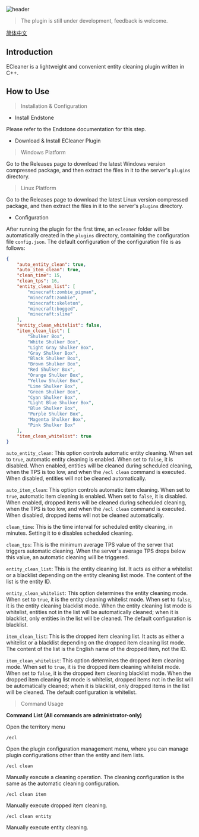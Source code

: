 ![header](https://capsule-render.vercel.app/api?type=waving&height=300&color=gradient&text=ECleaner)

> The plugin is still under development, feedback is welcome.

[简体中文](README_zh-CN.md)

## Introduction

ECleaner is a lightweight and convenient entity cleaning plugin written in C++.

## How to Use

> Installation & Configuration

* Install Endstone

Please refer to the Endstone documentation for this step.

* Download & Install ECleaner Plugin

> Windows Platform

Go to the Releases page to download the latest Windows version compressed package, and then extract the files in it to the server's `plugins` directory.

> Linux Platform

Go to the Releases page to download the latest Linux version compressed package, and then extract the files in it to the server's `plugins` directory.

* Configuration

After running the plugin for the first time, an `ecleaner` folder will be automatically created in the `plugins` directory, containing the configuration file `config.json`.
The default configuration of the configuration file is as follows:

```json
{
    "auto_entity_clean": true,
    "auto_item_clean": true,
    "clean_time": 15,
    "clean_tps": 16,
    "entity_clean_list": [
        "minecraft:zombie_pigman",
        "minecraft:zombie",
        "minecraft:skeleton",
        "minecraft:bogged",
        "minecraft:slime"
    ],
    "entity_clean_whitelist": false,
    "item_clean_list": [
        "Shulker Box",
        "White Shulker Box",
        "Light Gray Shulker Box",
        "Gray Shulker Box",
        "Black Shulker Box",
        "Brown Shulker Box",
        "Red Shulker Box",
        "Orange Shulker Box",
        "Yellow Shulker Box",
        "Lime Shulker Box",
        "Green Shulker Box",
        "Cyan Shulker Box",
        "Light Blue Shulker Box",
        "Blue Shulker Box",
        "Purple Shulker Box",
        "Magenta Shulker Box",
        "Pink Shulker Box"
    ],
    "item_clean_whitelist": true
}
```

`auto_entity_clean`: This option controls automatic entity cleaning. When set to `true`, automatic entity cleaning is enabled. When set to `false`, it is disabled. When enabled, entities will be cleaned during scheduled cleaning, when the TPS is too low, and when the `/ecl clean` command is executed. When disabled, entities will not be cleaned automatically.

`auto_item_clean`: This option controls automatic item cleaning. When set to `true`, automatic item cleaning is enabled. When set to `false`, it is disabled. When enabled, dropped items will be cleaned during scheduled cleaning, when the TPS is too low, and when the `/ecl clean` command is executed. When disabled, dropped items will not be cleaned automatically.

`clean_time`: This is the time interval for scheduled entity cleaning, in minutes. Setting it to `0` disables scheduled cleaning.

`clean_tps`: This is the minimum average TPS value of the server that triggers automatic cleaning. When the server's average TPS drops below this value, an automatic cleaning will be triggered.

`entity_clean_list`: This is the entity cleaning list. It acts as either a whitelist or a blacklist depending on the entity cleaning list mode. The content of the list is the entity ID.

`entity_clean_whitelist`: This option determines the entity cleaning mode. When set to `true`, it is the entity cleaning whitelist mode. When set to `false`, it is the entity cleaning blacklist mode. When the entity cleaning list mode is whitelist, entities not in the list will be automatically cleaned; when it is blacklist, only entities in the list will be cleaned. The default configuration is blacklist.

`item_clean_list`: This is the dropped item cleaning list. It acts as either a whitelist or a blacklist depending on the dropped item cleaning list mode. The content of the list is the English name of the dropped item, not the ID.

`item_clean_whitelist`: This option determines the dropped item cleaning mode. When set to `true`, it is the dropped item cleaning whitelist mode. When set to `false`, it is the dropped item cleaning blacklist mode. When the dropped item cleaning list mode is whitelist, dropped items not in the list will be automatically cleaned; when it is blacklist, only dropped items in the list will be cleaned. The default configuration is whitelist.

> Command Usage

**Command List (All commands are administrator-only)**

Open the territory menu

```shell
/ecl
```

Open the plugin configuration management menu, where you can manage plugin configurations other than the entity and item lists.

```shell
/ecl clean
```

Manually execute a cleaning operation. The cleaning configuration is the same as the automatic cleaning configuration.

```shell
/ecl clean item
```

Manually execute dropped item cleaning.

```shell
/ecl clean entity
```

Manually execute entity cleaning.
